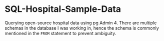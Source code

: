 # SQL-Hospital-Sample-Data
Querying open-source hospital data using pg Admin 4. There are multiple schemas in the database I was working in, hence the schema is commonly mentioned in the ````FROM```` statement to prevent ambiguity. 
